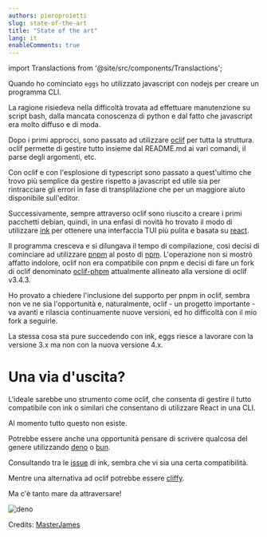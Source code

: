 ```yaml
---
authors: pieroproietti
slug: state-of-the-art
title: "State of the art"
lang: it
enableComments: true
---
```


import Translactions from '@site/src/components/Translactions';

<Translactions />

Quando ho cominciato `eggs` ho utilizzato javascript con nodejs per creare un programma CLI.

La ragione risiedeva nella difficoltà trovata ad effettuare manutenzione su script bash, dalla mancata conoscenza di python e dal fatto che javascript era molto diffuso e di moda.

Dopo i primi approcci, sono passato ad utilizzare [oclif](https://oclif.io/) per tutta la struttura. oclif permette di gestire tutto insieme dal README.md ai vari comandi, il parse degli argomenti, etc.

Con oclif e con l'esplosione di typescript sono passato a quest'ultimo che trovo più semplice da gestire rispetto a javascript ed utile sia per rintracciare gli errori in fase di transplilazione che per un maggiore aiuto disponibile sull'editor.

Successivamente, sempre attraverso oclif sono riuscito a creare i primi pacchetti debian, quindi, in una enfasi di novità ho trovato il modo di utilizzare [ink](https://github.com/vadimdemedes/ink) per ottenere una interfaccia TUI più pulita e basata su [react](https://react.dev/).

Il programma cresceva e si dilungava il tempo di compilazione, così decisi di cominciare ad utilizzare [pnpm](https://pnpm.io) al posto di [npm](https://www.npmjs.com/). L'operazione non si mostrò affatto indolore, oclif non era compatibile con pnpm e decisi di fare un fork di oclif denominato [oclif-phpm](https://github.com/pieroproietti/oclif-pnpm) attualmente allineato alla versione di oclif v3.4.3.

Ho provato a chiedere l'inclusione del supporto per pnpm in oclif, sembra non ve ne sia l'opportunità e, naturalmente, oclif - un progetto importante - va avanti e rilascia continuamente nuove versioni, ed ho difficoltà con il mio fork a seguirle.

La stessa cosa sta pure succedendo con ink, eggs riesce a lavorare con la versione 3.x ma non con la nuova versione 4.x.

# Una via d'uscita?

L'ideale sarebbe uno strumento come oclif, che consenta di gestire il tutto compatibile con ink o similari che consentano di utilizzare React in una CLI.

Al momento tutto questo non esiste.

Potrebbe essere anche una opportunità pensare di scrivere qualcosa del genere utilizzando [deno](https://deno.com/) o [bun](https://bun.sh/).

Consultando tra le [issue](https://github.com/vadimdemedes/ink/issues/250) di ink, sembra che vi sia una certa compatibilità.

Mentre una alternativa ad oclif potrebbe essere [cliffy](https://cliffy.io/).

Ma c'è tanto mare da attraversare!

![deno](/images/DenoLogo3D-Anim.gif)

Credits: [MasterJames](https://github.com/MasterJames/high-res-deno-logo)

